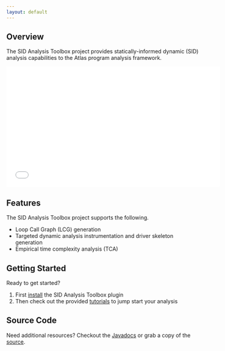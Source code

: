```yaml
---
layout: default
---
```


## Overview
The SID Analysis Toolbox project provides statically-informed dynamic (SID) analysis  capabilities to the Atlas program analysis framework.

<center><iframe width="560" height="315" src="//www.youtube.com/embed/SI1t4G2faDo" frameborder="0" allowfullscreen></iframe></center>

## Features
The SID Analysis Toolbox project supports the following.

- Loop Call Graph (LCG) generation
- Targeted dynamic analysis instrumentation and driver skeleton generation
- Empirical time complexity analysis (TCA)

## Getting Started
Ready to get started?

1. First [install](/SID/install) the SID Analysis Toolbox plugin
2. Then check out the provided [tutorials](/SID/tutorials) to jump start your analysis

## Source Code
Need additional resources?  Checkout the [Javadocs](/SID/javadoc/index.html) or grab a copy of the [source](https://github.com/EnSoftCorp/slicing-toolbox).